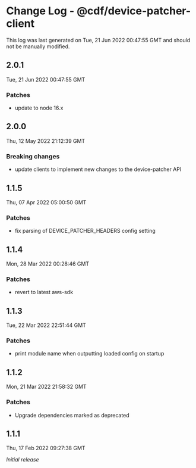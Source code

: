 # Change Log - @cdf/device-patcher-client

This log was last generated on Tue, 21 Jun 2022 00:47:55 GMT and should not be manually modified.

## 2.0.1

Tue, 21 Jun 2022 00:47:55 GMT

### Patches

- update to node 16.x

## 2.0.0

Thu, 12 May 2022 21:12:39 GMT

### Breaking changes

- update clients to implement new changes to the device-patcher API

## 1.1.5

Thu, 07 Apr 2022 05:00:50 GMT

### Patches

- fix parsing of DEVICE_PATCHER_HEADERS config setting

## 1.1.4

Mon, 28 Mar 2022 00:28:46 GMT

### Patches

- revert to latest aws-sdk

## 1.1.3

Tue, 22 Mar 2022 22:51:44 GMT

### Patches

- print module name when outputting loaded config on startup

## 1.1.2

Mon, 21 Mar 2022 21:58:32 GMT

### Patches

- Upgrade dependencies marked as deprecated

## 1.1.1

Thu, 17 Feb 2022 09:27:38 GMT

_Initial release_

